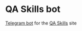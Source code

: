 # QA Skills bot
[Telegram bot](https://t.me/qa_skills_bot) for the [QA Skills](https://qa-skills.herokuapp.com/) site
